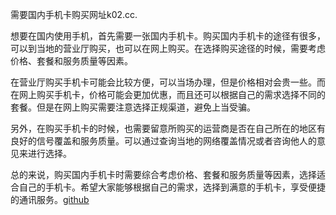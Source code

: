 需要国内手机卡购买网址k02.cc.

想要在国内使用手机，首先需要一张国内手机卡。购买国内手机卡的途径有很多，可以到当地的营业厅购买，也可以在网上购买。在选择购买途径的时候，需要考虑价格、套餐和服务质量等因素。

在营业厅购买手机卡可能会比较方便，可以当场办理，但是价格相对会贵一些。而在网上购买手机卡，价格可能会更加优惠，而且还可以根据自己的需求选择不同的套餐。但是在网上购买需要注意选择正规渠道，避免上当受骗。

另外，在购买手机卡的时候，也需要留意所购买的运营商是否在自己所在的地区有良好的信号覆盖和服务质量。可以通过查询当地的网络覆盖情况或者咨询他人的意见来进行选择。

总的来说，购买国内手机卡时需要综合考虑价格、套餐和服务质量等因素，选择适合自己的手机卡。希望大家能够根据自己的需求，选择到满意的手机卡，享受便捷的通讯服务。[github](https://github.com)